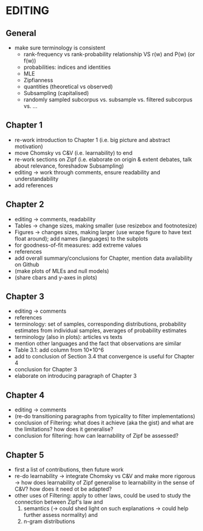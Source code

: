 # EDITING

## General

 - make sure terminology is consistent
   - rank-frequency vs rank-probability relationship VS r(w) and P(w) (or f(w))
   - probabilities: indices and identities
   - MLE
   - Zipfianness
   - quantities (theoretical vs observed)
   - Subsampling (capitalised)
   - randomly sampled subcorpus vs. subsample vs. filtered subcorpus vs. ...

## Chapter 1

 - re-work introduction to Chapter 1 (i.e. big picture and abstract motivation)
 - move Chomsky vs C&V (i.e. learnability) to end
 - re-work sections on Zipf (i.e. elaborate on origin & extent debates, talk about relevance, foreshadow Subsampling) 
 - editing -> work through comments, ensure readability and understandability
 - add references
 
## Chapter 2

 - editing -> comments, readability
 - Tables -> change sizes, making smaller (use resizebox and footnotesize)
 - Figures -> changes sizes, making larger (use wrape figure to have text float around); add names (languages) to the subplots
 - for goodness-of-fit measures: add extreme values
 - references
 - add overall summary/conclusions for Chapter, mention data availability on Github
 - (make plots of MLEs and null models)
 - (share cbars and y-axes in plots)
 
 
## Chapter 3

 - editing -> comments
 - references
 - terminology: set of samples, corresponding distributions, probability estimates from individual samples, averages of probability estimates
 - terminology (also in plots): articles vs texts
 - mention other languages and the fact that observations are similar
 - Table 3.1: add column from 10*10^6
 - add to conclusion of Section 3.4 that convergence is useful for Chapter 4
 - conclusion for Chapter 3
 - elaborate on introducing paragraph of Chapter 3
 
 
## Chapter 4

 - editing -> comments
 - (re-do transitioning paragraphs from typicality to filter implementations)
 - conclusion of Filtering: what does it achieve (aka the gist) and what are the limitations? how does it generalise? 
 - conclusion for filtering: how can learnability of Zipf be assessed?

## Chapter 5
 - first a list of contributions, then future work
 - re-do learnability -> integrate Chomsky vs C&V and make more rigorous
    -> how does learnability of Zipf generalise to learnability in the sense of C&V? how does it need ot be adapted?
 - other uses of Filtering: apply to other laws, could be used to study the connection between Zipf's law and 
     1) semantics (-> could shed light on such explanations -> could help further assess normality) and
     2) n-gram distributions 
